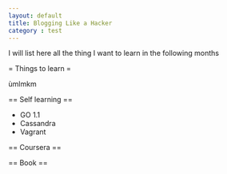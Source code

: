 ```yaml
---
layout: default
title: Blogging Like a Hacker
category : test
---
```




I will list here all the thing I want to learn in the following months


= Things to learn =


ùmlmkm

== Self learning ==

* GO 1.1
* Cassandra
* Vagrant


== Coursera ==

== Book ==


